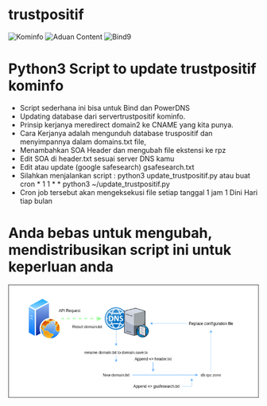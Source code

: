 # trustpositif
![Kominfo](/kominfo_.png) ![Aduan Content](/aduan_content.png) ![Bind9](/Bind_9_ISC.png)


# Python3 Script to update trustpositif kominfo
* Script sederhana ini bisa untuk Bind dan PowerDNS
* Updating database dari servertrustpositif kominfo.
* Prinsip kerjanya meredirect domain2 ke CNAME yang kita punya.
* Cara Kerjanya adalah mengunduh database truspositif dan menyimpannya dalam domains.txt file,
* Menambahkan SOA Header dan mengubah file ekstensi ke rpz
* Edit SOA di header.txt sesuai server DNS kamu
* Edit atau update (google safesearch) gsafesearch.txt
* Silahkan menjalankan script : python3 update_trustpositif.py atau buat cron * 1 1 * * python3 ~/update_trustpositif.py
* Cron job tersebut akan mengeksekusi file setiap tanggal 1 jam 1 Dini Hari tiap bulan
# Anda bebas untuk mengubah, mendistribusikan script ini untuk keperluan anda

![FlowDiagram](/trustPositif-FlowChart.png)
